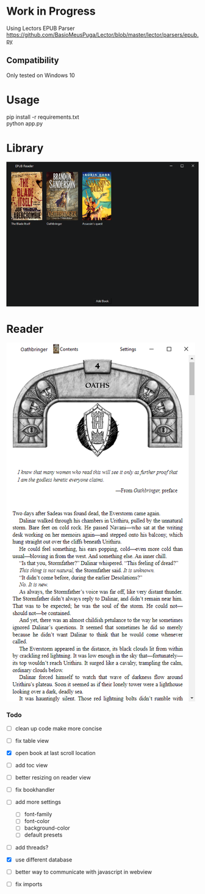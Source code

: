 # Work in Progress

Using Lectors EPUB Parser\
https://github.com/BasioMeusPuga/Lector/blob/master/lector/parsers/epub.py 

## Compatibility
Only tested on Windows 10

# Usage
pip install -r requirements.txt  
python app.py

# Library
![image info](static/screenshot2.png "Library")

# Reader
![image info](static/screenshot1.png "LIbrary")

### Todo
- [ ] clean up code make more concise
- [ ] fix table view
- [X] open book at last scroll location
- [ ] add toc view
- [ ] better resizing on reader view
- [ ] fix bookhandler 
- [ ] add more settings
  - [ ] font-family
  - [ ] font-color
  - [ ] background-color
  - [ ] default presets 
- [ ] add threads?
- [X] use different database
- [ ] better way to communicate with javascript in webview
- [ ] fix imports
  
